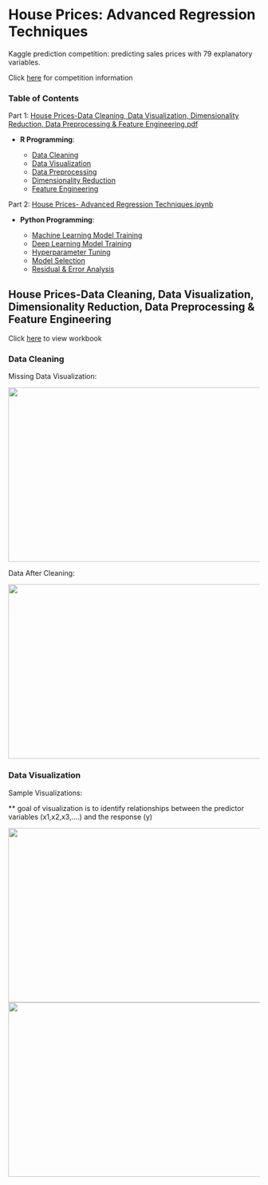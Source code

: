 
# House Prices: Advanced Regression Techniques

Kaggle prediction competition: predicting sales prices with 79 explanatory variables.

Click [here](https://www.kaggle.com/c/house-prices-advanced-regression-techniques) for competition information

### Table of Contents

Part 1: [House Prices-Data Cleaning, Data Visualization, Dimensionality Reduction, Data Preprocessing & Feature Engineering.pdf](https://github.com/AymenRumi/Data-Science-with-R/blob/master/Kaggle%20Projects/House%20Prices:%20Advanced%20Regression%20Techniques/House%20Prices-Data%20Cleaning%2C%20Data%20Visualization%2C%20Dimensionality%20Reduction%2C%20Data%20Preprocessing%20%26%20Feature%20Engineering.pdf)



- **R Programming**: 

  * [Data Cleaning](#dc)
  * [Data Visualization](#dv)
  * [Data Preprocessing](https://people.eecs.berkeley.edu/~russell/hc.html)
  * [Dimensionality Reduction](https://people.eecs.berkeley.edu/~russell/hc.html)
  * [Feature Engineering](https://people.eecs.berkeley.edu/~russell/hc.html)

Part 2: [House Prices- Advanced Regression Techniques.ipynb](https://github.com/AymenRumi/Data-Science-with-R/blob/master/Kaggle%20Projects/House%20Prices:%20Advanced%20Regression%20Techniques/House%20Prices-%20Advanced%20Regression%20Techniques.ipynb)


- **Python Programming**: 

  * [Machine Learning Model Training](#dv)
  * [Deep Learning Model Training](#dv)
  * [Hyperparameter Tuning](#dc)
  * [Model Selection](#dc)
  * [Residual & Error Analysis](#dp)

## House Prices-Data Cleaning, Data Visualization, Dimensionality Reduction, Data Preprocessing & Feature Engineering

Click [here](https://github.com/AymenRumi/Data-Science-with-R/blob/master/Kaggle%20Projects/House%20Prices:%20Advanced%20Regression%20Techniques/House%20Prices-Data%20Cleaning%2C%20Data%20Visualization%2C%20Dimensionality%20Reduction%2C%20Data%20Preprocessing%20%26%20Feature%20Engineering.pdf) to view workbook

### Data Cleaning <a name="dc"></a>

Missing Data Visualization:

<img src="https://github.com/AymenRumi/Data-Science-with-R/blob/master/Kaggle%20Projects/House%20Prices:%20Advanced%20Regression%20Techniques/README_imgs/missingdata.png" width="850" height="350">

Data After Cleaning:

<img src="https://github.com/AymenRumi/Data-Science-with-R/blob/master/Kaggle%20Projects/House%20Prices:%20Advanced%20Regression%20Techniques/README_imgs/cleaned.png" width="850" height="350">


### Data Visualization <a name="dv"></a>

Sample Visualizations:

 ** goal of visualization is to identify relationships between the predictor variables (x1,x2,x3,....) and the response (y)

<img src="https://github.com/AymenRumi/Data-Science-with-R/blob/master/Kaggle%20Projects/House%20Prices:%20Advanced%20Regression%20Techniques/README_imgs/missingdata.png" width="850" height="350">


<img src="https://github.com/AymenRumi/Data-Science-with-R/blob/master/Kaggle%20Projects/House%20Prices:%20Advanced%20Regression%20Techniques/README_imgs/cleaned.png" width="850" height="350">
